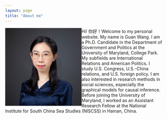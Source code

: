 ```yaml
---
layout: page
title: "About me"
---
```


<img align="left" width="245" height="250" src="photo.JPG" padding="15px"> <div style="float: justify"> Hi! 你好！Welcome to my personal website. My name is Guan Wang. I am a Ph.D. Candidate in the Department of Government and Politics at the University of Maryland, College Park. My subfields are International Relations and American Politics. I study U.S. Congress, U.S.-China relations, and U.S. foreign policy. I am also interested in research methods in social sciences, especially the graphical models for causal inference. Before joining the University of Maryland, I worked as an Assistant Research Fellow at the National Institute for South China Sea Studies (NISCSS) in Hainan, China.</p>


 
  



